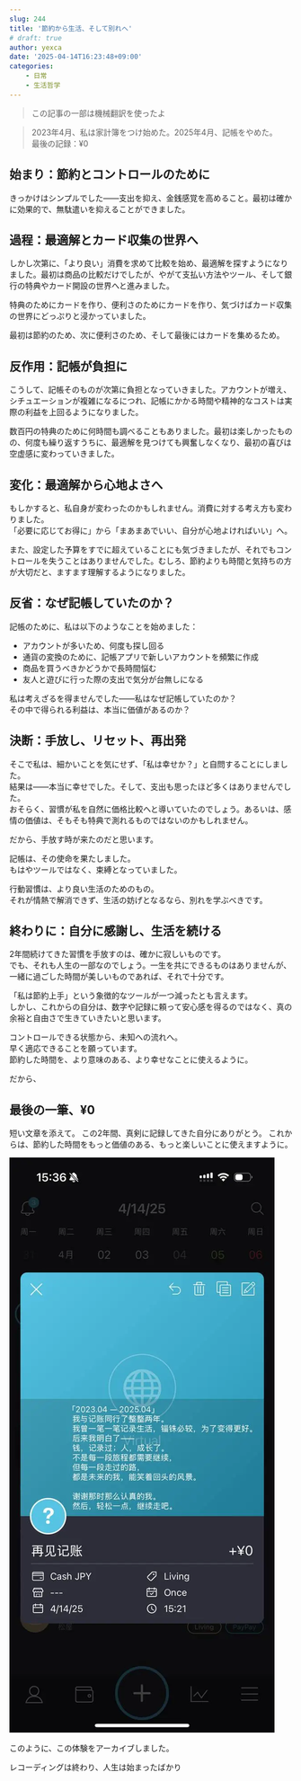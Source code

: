 ```yaml
---
slug: 244
title: '節約から生活、そして別れへ'
# draft: true
author: yexca
date: '2025-04-14T16:23:48+09:00'
categories:
    - 日常
    - 生活哲学
---
```


> この記事の一部は機械翻訳を使ったよ

> 2023年4月、私は家計簿をつけ始めた。2025年4月、記帳をやめた。  
> 最後の記録：¥0

## 始まり：節約とコントロールのために

きっかけはシンプルでした——支出を抑え、金銭感覚を高めること。最初は確かに効果的で、無駄遣いを抑えることができました。

## 過程：最適解とカード収集の世界へ

しかし次第に、「より良い」消費を求めて比較を始め、最適解を探すようになりました。最初は商品の比較だけでしたが、やがて支払い方法やツール、そして銀行の特典やカード開設の世界へと進みました。

特典のためにカードを作り、便利さのためにカードを作り、気づけばカード収集の世界にどっぷりと浸かっていました。

最初は節約のため、次に便利さのため、そして最後にはカードを集めるため。

## 反作用：記帳が負担に

こうして、記帳そのものが次第に負担となっていきました。アカウントが増え、シチュエーションが複雑になるにつれ、記帳にかかる時間や精神的なコストは実際の利益を上回るようになりました。​

数百円の特典のために何時間も調べることもありました。最初は楽しかったものの、何度も繰り返すうちに、最適解を見つけても興奮しなくなり、最初の喜びは空虚感に変わっていきました。

## 変化：最適解から心地よさへ

もしかすると、私自身が変わったのかもしれません。消費に対する考え方も変わりました。  
「必要に応じてお得に」から「まあまあでいい、自分が心地よければいい」へ。​

また、設定した予算をすでに超えていることにも気づきましたが、それでもコントロールを失うことはありませんでした。むしろ、節約よりも時間と気持ちの方が大切だと、ますます理解するようになりました。

## 反省：なぜ記帳していたのか？

記帳のために、私は以下のようなことを始めました：​

- アカウントが多いため、何度も探し回る​
- 通貨の変換のために、記帳アプリで新しいアカウントを頻繁に作成​
- 商品を買うべきかどうかで長時間悩む​
- 友人と遊びに行った際の支出で気分が台無しになる​

私は考えざるを得ませんでした——私はなぜ記帳していたのか？  
その中で得られる利益は、本当に価値があるのか？​

## 決断：手放し、リセット、再出発

そこで私は、細かいことを気にせず、「私は幸せか？」と自問することにしました。  
結果は——本当に幸せでした。そして、支出も思ったほど多くはありませんでした。  
おそらく、習慣が私を自然に価格比較へと導いていたのでしょう。あるいは、感情の価値は、そもそも特典で測れるものではないのかもしれません。​

だから、手放す時が来たのだと思います。​

記帳は、その使命を果たしました。  
もはやツールではなく、束縛となっていました。​

行動習慣は、より良い生活のためのもの。  
それが情熱で解消できず、生活の妨げとなるなら、別れを学ぶべきです。​

## 終わりに：自分に感謝し、生活を続ける

2年間続けてきた習慣を手放すのは、確かに寂しいものです。  
でも、それも人生の一部なのでしょう。一生を共にできるものはありませんが、一緒に過ごした時間が美しいものであれば、それで十分です。​

「私は節約上手」という象徴的なツールが一つ減ったとも言えます。  
しかし、これからの自分は、数字や記録に頼って安心感を得るのではなく、真の余裕と自由さで生きていきたいと思います。​

コントロールできる状態から、未知への流れへ。  
早く適応できることを願っています。  
節約した時間を、より意味のある、より幸せなことに使えるように。​

だから、

## 最後の一筆、¥0

短い文章を添えて。
この2年間、真剣に記録してきた自分にありがとう。
これからは、節約した時間をもっと価値のある、もっと楽しいことに使えますように。​

![LastAccounting](https://github.com/yexca/picx-images-hosting/raw/master/2025/04-GoodByeAccounting/photo_2025-04-14_16-17-14.lvx31mc02.webp)

このように、この体験をアーカイブしました。

レコーディングは終わり、人生は始まったばかり
